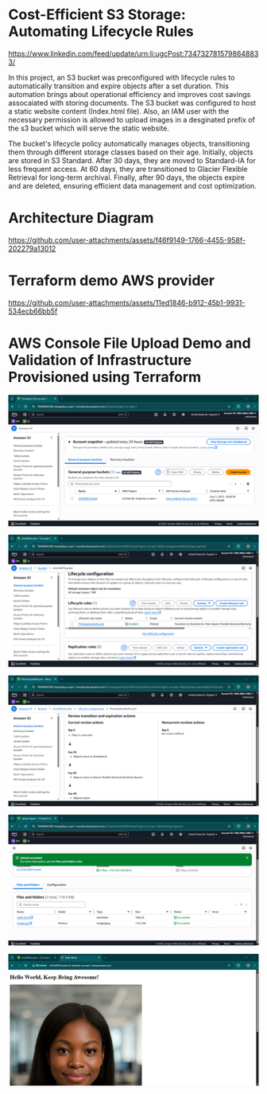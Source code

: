 # Cost-Efficient S3 Storage: Automating Lifecycle Rules




https://www.linkedin.com/feed/update/urn:li:ugcPost:7347327815798648833/


In this project, an S3 bucket was preconfigured with lifecycle rules to automatically transition and expire objects after a set duration.
This automation brings about operational efficiency and improves cost savings assocaiated with storing documents.
The S3 bucket was configured to host a static website content (Index.html file). 
Also, an IAM user with the necessary permission is allowed to upload images in a desginated prefix of the s3 bucket which will serve the static website.

The bucket's lifecycle policy automatically manages objects, transitioning them through different storage classes based on their age. Initially, objects are stored in S3 Standard. After 30 days, they are moved to Standard-IA for less frequent access. At 60 days, they are transitioned to Glacier Flexible Retrieval for long-term archival. Finally, after 90 days, the objects expire and are deleted, ensuring efficient data management and cost optimization.

# Architecture Diagram
https://github.com/user-attachments/assets/f46f9149-1766-4455-958f-202279a13012

# Terraform demo AWS provider
https://github.com/user-attachments/assets/11ed1846-b912-45b1-9931-534ecb66bb5f

# AWS Console File Upload Demo and Validation of Infrastructure Provisioned using Terraform


![image alt](https://github.com/Gertrudechichi/S3_PROJECTS/blob/bcf18ef752dd4812116aac0f024dba0570c6396e/AWSConsoleScreenshots/Screenshot%202025-07-05%20161150.png)


![image alt](https://github.com/Gertrudechichi/S3_PROJECTS/blob/bcf18ef752dd4812116aac0f024dba0570c6396e/AWSConsoleScreenshots/Screenshot%202025-07-05%20161238.png)


![image alt](https://github.com/Gertrudechichi/S3_PROJECTS/blob/bcf18ef752dd4812116aac0f024dba0570c6396e/AWSConsoleScreenshots/Screenshot%202025-07-05%20161310.png)


![image alt](https://github.com/Gertrudechichi/S3_PROJECTS/blob/bcf18ef752dd4812116aac0f024dba0570c6396e/AWSConsoleScreenshots/Screenshot%202025-07-05%20161542.png)


![image alt](https://github.com/Gertrudechichi/S3_PROJECTS/blob/bcf18ef752dd4812116aac0f024dba0570c6396e/AWSConsoleScreenshots/Screenshot%202025-07-05%20161642.png)







